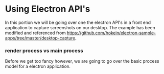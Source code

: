 # Using Electron API's

In this portion we will be going over one the electron API's in a front end application to capture screenshots on our desktop. The example has been modified and referenced from  https://github.com/hokein/electron-sample-apps/tree/master/desktop-capture.

### render process vs main process

Before we get too fancy however, we are going to go over the basic process model for a electron application. 
